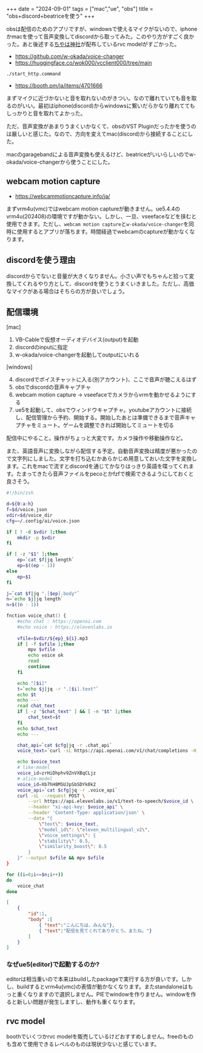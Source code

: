+++
date = "2024-09-01"
tags = ["mac","ue", "obs"]
title = "obs+discord+beatriceを使う"
+++

obsは配信のためのアプリですが、windowsで使えるマイクがないので、iphoneかmacを使って音声変換してdiscordから取ってみた。このやり方がすごく良かった。あと後述する[ちやは神社](https://chihaya369.booth.pm/)が配布しているrvc modelがすごかった。

- https://github.com/w-okada/voice-changer
- https://huggingface.co/wok000/vcclient000/tree/main

```sh
./start_http.command
```

- https://booth.pm/ja/items/4701666

まずマイクに近づかないと音を取れないのがきつい。なので離れていても音を取るのがいい。最初はiphone(discord)からwindowsに繋いだらかなり離れててもしっかりと音を取れてよかった。

ただ、音声変換があまりうまくいかなくて、obsのVST Pluginだったかを使うのは厳しいと感じた。なので、方向を変えてmac(discord)から接続することにした。

macのgaragebandによる音声変換も使えるけど、beatriceがいいらしいのでw-okada/voice-changerから使うことにした。

## webcam motion capture

- https://webcammotioncapture.info/ja/

まずvrm4u(vmc)ではwebcam motion captureが動きません。ue5.4.4のvrm4u(202408)の環境ですが動かない。しかし、一旦、vseefaceなどを挟むと使用できます。ただし、`webcam motion capture`と`w-okada/voice-changer`を同時に使用するとアプリが落ちます。時間経過でwebcamのcaptureが動かなくなります。

## discordを使う理由

discordからでないと音量が大きくなりません。小さい声でもちゃんと拾って変換してくれるやり方として、discordを使うとうまくいきました。ただし、高価なマイクがある場合はそちらの方が良いでしょう。

## 配信環境

[mac]
1. VB-Cableで仮想オーディオデバイス(output)を起動
2. discordのinputに指定
3. w-okada/voice-changerを起動してoutputにいれる

[windows]

4. discordでボイスチャットに入る(別アカウント)、ここで音声が聴こえるはず
5. obsでdiscordの音声キャプチャ 
6. webcam motion capture -> vseefaceでカメラからvrmを動かせるようにする
7. ue5を起動して、obsでウィンドウキャプチャ。youtubeアカウントに接続し、配信管理から予約、開始する。開始したあとは準備できるまで音声キャプチャをミュート。ゲームを調整できれば開始してミュートを切る

配信中にやること。操作がちょっと大変です。カメラ操作や移動操作など。

また、英語音声に変換しながら配信する予定。自動音声変換は精度が悪かったので文字列にしました。文字を打ち込むかあらかじめ用意しておいた文字を変換します。これをmacで流すとdiscordを通じてかなりはっきり英語を喋ってくれます。たまってきたら音声ファイルをpecoとかfzfで検索できるようにしておくと良さそう。

```sh:voice.zsh
#!/bin/zsh

d=${0:a:h}
f=$d/voice.json
vdir=$d/voice_dir
cfg=~/.config/ai/voice.json

if [ ! -d $vdir ];then
	mkdir -p $vdir
fi

if [ -z "$1" ];then
    ep=`cat $f|jq length`
	ep=$((ep - 1))
else
	ep=$1
fi

j=`cat $f|jq ".[$ep].body"`
n=`echo $j|jq length`
n=$((n - 1))

fnction voice_chat() {
	#echo chat : https://openai.com
	#echo voice : https://elevenlabs.io
	
	vfile=$vdir/${ep}_${i}.mp3
	if [ -f $vfile ];then
		mpv $vfile
		echo voice ok
		read
		continue
	fi

	echo "[$i]"
	t=`echo $j|jq -r ".[$i].text"`
	echo $t
	echo ---
	read chat_text
	if [ -z "$chat_text" ] && [ -n "$t" ];then
		chat_text=$t
	fi
	echo $chat_text
	echo ---

	chat_api=`cat $cfg|jq -r .chat_api`	
	voice_text=`curl -sL https://api.openai.com/v1/chat/completions -H "Content-Type: application/json" -H "Authorization: Bearer $chat_api" -d "{ \"model\": \"gpt-4o-mini\", \"messages\": [{\"role\": \"user\", \"content\": \"次の文章を英語に訳して\n\n$chat_text\"}], \"temperature\": 0.7 }"|jq ".choices.[].message.content"`

	echo $voice_text
	# like-model
	voice_id=zrHiDhphv9ZnVXBqCLjz
	# alice-model
	voice_id=Xb7hH8MSUJpSbSDYk0k2
	voice_api=`cat $cfg|jq -r .voice_api`
	curl -sL --request POST \
		--url https://api.elevenlabs.io/v1/text-to-speech/$voice_id \
		--header "xi-api-key: $voice_api" \
		--header 'Content-Type: application/json' \
		--data "{
			\"text\": $voice_text,
			\"model_id\": \"eleven_multilingual_v2\",
			\"voice_settings\": {
			\"stability\": 0.5,
			\"similarity_boost\": 0.5
		}
	}" --output $vfile && mpv $vfile
}

for ((i=0;i<=$n;i++))
do
	voice_chat
done
```

```sh:voice.json
[
	{
		"id":1,
		"body" :[
			{ "text":"こんにちは、みんな"},
			{ "text":"配信を見てくれてありがとう。またね。"}
		]
	}
]
```

### なぜue5(editor)で起動するのか?

editorは相当重いので本来はbuildしたpackageで実行する方が良いです。しかし、buildするとvrm4u(vmc)の表情が動かなくなります。またstandaloneはもっと重くなりますので選択しません。PIEでwindowを作りません。windowを作ると新しい問題が発生しますし、動作も重くなります。

## rvc model

boothでいくつかrvc modelを販売しているけどおすすめしません。freeのものも含めて使用できるレベルのものは現状少ないと感じています。
